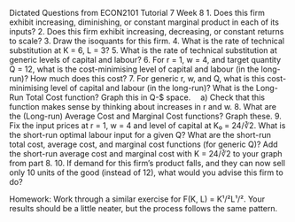Dictated Questions from ECON2101 Tutorial 7 Week 8
	1.	Does this firm exhibit increasing, diminishing, or constant marginal product in each of its inputs?
	2.	Does this firm exhibit increasing, decreasing, or constant returns to scale?
	3.	Draw the isoquants for this firm.
	4.	What is the rate of technical substitution at K = 6, L = 3?
	5.	What is the rate of technical substitution at generic levels of capital and labour?
	6.	For r = 1, w = 4, and target quantity Q = 12, what is the cost-minimising level of capital and labour (in the long-run)? How much does this cost?
	7.	For generic r, w, and Q, what is this cost-minimising level of capital and labour (in the long-run)? What is the Long-Run Total Cost function? Graph this in Q-$ space.
 a) Check that this function makes sense by thinking about increases in r and w.
	8.	What are the (Long-run) Average Cost and Marginal Cost functions? Graph these.
	9.	Fix the input prices at r = 1, w = 4 and level of capital at K₀ = 24/∛2. What is the short-run optimal labour input for a given Q? What are the short-run total cost, average cost, and marginal cost functions (for generic Q)? Add the short-run average cost and marginal cost with K = 24/∛2 to your graph from part 8.
	10.	If demand for this firm’s product falls, and they can now sell only 10 units of the good (instead of 12), what would you advise this firm to do?

Homework: Work through a similar exercise for F(K, L) = K¹/²L¹/². Your results should be a little neater, but the process follows the same pattern.
